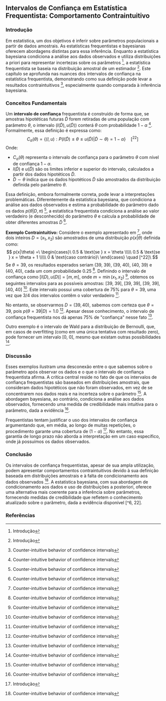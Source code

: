 ## Intervalos de Confiança em Estatística Frequentista: Comportamento Contraintuitivo

### Introdução
Em estatística, um dos objetivos é inferir sobre parâmetros populacionais a partir de dados amostrais. As estatísticas frequentistas e bayesianas oferecem abordagens distintas para essa inferência. Enquanto a estatística bayesiana condiciona a análise aos dados observados e utiliza distribuições a priori para representar incertezas sobre os parâmetros [^6], a estatística frequentista se baseia na distribuição amostral de um estimador [^6]. Este capítulo se aprofunda nas nuances dos intervalos de confiança na estatística frequentista, demonstrando como sua definição pode levar a resultados contraintuitivos [^22], especialmente quando comparada à inferência bayesiana.

### Conceitos Fundamentais
Um **intervalo de confiança** frequentista é construído de forma que, se amostras hipotéticas futuras $\tilde{D}$ forem retiradas de uma população com parâmetro $\theta$, o intervalo $(l(\tilde{D}), u(\tilde{D}))$ conterá $\theta$ com probabilidade $1 - \alpha$ [^22]. Formalmente, essa definição é expressa como:
$$ C_{\alpha}(\theta) = \{ (l, u) : P(l(\tilde{D}) \leq \theta \leq u(\tilde{D}) | \tilde{D} \sim \theta) = 1 - \alpha \} \quad [^22]\ $$
Onde:
*   $C_{\alpha}(\theta)$ representa o intervalo de confiança para o parâmetro $\theta$ com nível de confiança $1 - \alpha$.
*   $l(\tilde{D})$ e $u(\tilde{D})$ são os limites inferior e superior do intervalo, calculados a partir dos dados hipotéticos $\tilde{D}$.
*   $\tilde{D} \sim \theta$ indica que os dados hipotéticos $\tilde{D}$ são amostrados da distribuição definida pelo parâmetro $\theta$.

Essa definição, embora formalmente correta, pode levar a interpretações problemáticas. Diferentemente da estatística bayesiana, que condiciona a análise aos dados observados e estima a probabilidade do parâmetro dado os dados $p(\theta|D, \pi)$ [^22], a estatística frequentista condiciona a análise ao valor verdadeiro (e desconhecido) do parâmetro $\theta$ e calcula a probabilidade de obter diferentes amostras $\tilde{D}$ [^22].

**Exemplo Contraintuitivo:** Considere o exemplo apresentado em [^22], onde dois inteiros $D = (x_1, x_2)$ são amostrados de uma distribuição $p(x|\theta)$ definida como:
$$ p(x|\theta) =\ \begin{cases}\ 0.5 & \text{se } x = \theta \\\\\ 0.5 & \text{se } x = \theta + 1 \\\\\ 0 & \text{caso contrário}\ \end{cases} \quad [^22]\ $$
Se $\theta = 39$, os resultados esperados seriam (39, 39), (39, 40), (40, 39) e (40, 40), cada um com probabilidade 0.25 [^22]. Definindo o intervalo de confiança como $[l(D), u(D)] = [m, m]$, onde $m = \min(x_1, x_2)$ [^22], obtemos os seguintes intervalos para as possíveis amostras: [39, 39], [39, 39], [39, 39], [40, 40] [^22]. Este intervalo possui uma cobertura de 75% para $\theta = 39$, uma vez que 3/4 dos intervalos contêm o valor verdadeiro [^22].

No entanto, se observarmos $D = (39, 40)$, sabemos com certeza que $\theta = 39$, pois $p(\theta = 39|D) = 1.0$ [^22]. Apesar desse conhecimento, o intervalo de confiança frequentista nos dá apenas 75% de "confiança" nesse fato [^22].

Outro exemplo é o intervalo de Wald para a distribuição de Bernoulli, que, em casos de overfitting (como em uma única tentativa com resultado zero), pode fornecer um intervalo [0, 0], mesmo que existam outras possibilidades [^22].

### Discussão
Esses exemplos ilustram uma desconexão entre o que sabemos sobre o parâmetro após observar os dados e o que o intervalo de confiança frequentista afirma. A crítica central reside no fato de que os intervalos de confiança frequentistas são baseados em distribuições amostrais, que consideram dados hipotéticos que não foram observados, em vez de se concentrarem nos dados reais e na incerteza sobre o parâmetro [^22]. A abordagem bayesiana, ao contrário, condiciona a análise aos dados observados, fornecendo uma medida de credibilidade mais intuitiva para o parâmetro, dada a evidência [^22].

Frequentistas tentam justificar o uso dos intervalos de confiança argumentando que, em média, ao longo de muitas repetições, o procedimento garante uma cobertura de $(1 - \alpha)$ [^6]. No entanto, essa garantia de longo prazo não aborda a interpretação em um caso específico, onde já possuímos os dados observados.

### Conclusão
Os intervalos de confiança frequentistas, apesar de sua ampla utilização, podem apresentar comportamentos contraintuitivos devido à sua definição baseada em distribuições amostrais e à falta de condicionamento aos dados observados [^22]. A estatística bayesiana, com sua abordagem de condicionamento aos dados e uso de distribuições a posteriori, oferece uma alternativa mais coerente para a inferência sobre parâmetros, fornecendo medidas de credibilidade que refletem o conhecimento atualizado sobre o parâmetro, dada a evidência disponível [^6, 22].

### Referências
[^6]: Introdução
[^22]: Counter-intuitive behavior of confidence intervals
<!-- END -->